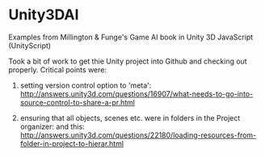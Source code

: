 Unity3DAI
=========

Examples from Millington &amp; Funge's Game AI book in Unity 3D JavaScript (UnityScript)

Took a bit of work to get thie Unity project into Github and checking out properly.  Critical points were:

1) setting version control option to 'meta': http://answers.unity3d.com/questions/16907/what-needs-to-go-into-source-control-to-share-a-pr.html

2) ensuring that all objects, scenes etc. were in folders in the Project organizer:  and this: http://answers.unity3d.com/questions/22180/loading-resources-from-folder-in-project-to-hierar.html